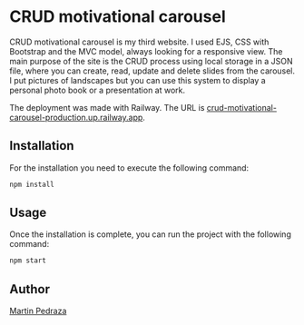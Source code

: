 # CRUD motivational carousel

CRUD motivational carousel is my third website. I used EJS, CSS with Bootstrap and the MVC model, always looking for a responsive view. The main purpose of the site is the CRUD process using local storage in a JSON file, where you can create, read, update and delete slides from the carousel. I put pictures of landscapes but you can use this system to display a personal photo book or a presentation at work.

The deployment was made with Railway. The URL is <a href="https://crud-motivational-carousel-production.up.railway.app/">crud-motivational-carousel-production.up.railway.app</a>.

## Installation

For the installation you need to execute the following command:

```js
npm install
```

## Usage
Once the installation is complete, you can run the project with the following command:

```js
npm start
```

## Author
<a href="https://www.linkedin.com/in/martin-diego-pedraza/">Martin Pedraza</a>
